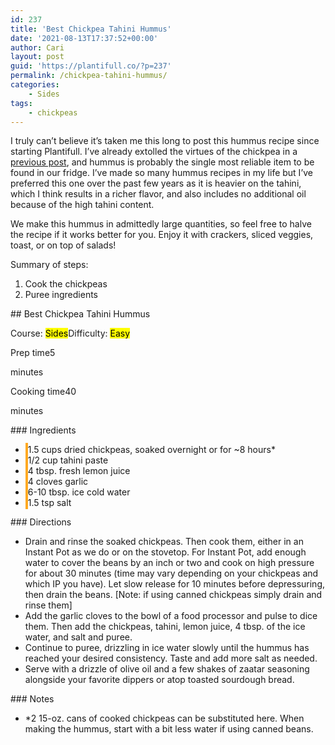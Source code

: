 ```yaml
---
id: 237
title: 'Best Chickpea Tahini Hummus'
date: '2021-08-13T17:37:52+00:00'
author: Cari
layout: post
guid: 'https://plantifull.co/?p=237'
permalink: /chickpea-tahini-hummus/
categories:
    - Sides
tags:
    - chickpeas
---
```


I truly can’t believe it’s taken me this long to post this hummus recipe since starting Plantifull. I’ve already extolled the virtues of the chickpea in a [previous post](https://plantifull.co/?p=123), and hummus is probably the single most reliable item to be found in our fridge. I’ve made so many hummus recipes in my life but I’ve preferred this one over the past few years as it is heavier on the tahini, which I think results in a richer flavor, and also includes no additional oil because of the high tahini content.

We make this hummus in admittedly large quantities, so feel free to halve the recipe if it works better for you. Enjoy it with crackers, sliced veggies, toast, or on top of salads!

Summary of steps:

1. Cook the chickpeas
2. Puree ingredients

<div class="wp-block-wpzoom-recipe-card-block-recipe-card header-content-align-left block-alignment-left recipe-card-noimage recipe-card-noimage is-style-newdesign" id="wpzoom-recipe-card"><div class="recipe-card-heading">## Best Chickpea Tahini Hummus

<span class="recipe-card-course">Course: <mark>Sides</mark></span><span class="recipe-card-difficulty">Difficulty: <mark>Easy</mark></span></div><div class="recipe-card-details"><div class="details-items"><div class="detail-item detail-item-1"><span class="detail-item-icon oldicon oldicon-clock" style="color: #FFA921;"></span><span class="detail-item-label">Prep time</span>5

<span class="detail-item-unit">minutes</span></div><div class="detail-item detail-item-2"><span class="detail-item-icon foodicons foodicons-cooking-food-in-a-hot-casserole" style="color: #FFA921;"></span><span class="detail-item-label">Cooking time</span>40

<span class="detail-item-unit">minutes</span></div></div></div><div class="recipe-card-ingredients">### Ingredients

- <span class="tick-circle" style="border: 2px solid #FFA921;"></span><span class="wpzoom-rcb-ingredient-name">1.5 cups dried chickpeas, soaked overnight or for ~8 hours\*</span>
- <span class="tick-circle" style="border: 2px solid #FFA921;"></span><span class="wpzoom-rcb-ingredient-name">1/2 cup tahini paste</span>
- <span class="tick-circle" style="border: 2px solid #FFA921;"></span><span class="wpzoom-rcb-ingredient-name">4 tbsp. fresh lemon juice</span>
- <span class="tick-circle" style="border: 2px solid #FFA921;"></span><span class="wpzoom-rcb-ingredient-name">4 cloves garlic</span>
- <span class="tick-circle" style="border: 2px solid #FFA921;"></span><span class="wpzoom-rcb-ingredient-name">6-10 tbsp. ice cold water</span>
- <span class="tick-circle" style="border: 2px solid #FFA921;"></span><span class="wpzoom-rcb-ingredient-name">1.5 tsp salt</span>

</div><div class="recipe-card-directions">### Directions

- Drain and rinse the soaked chickpeas. Then cook them, either in an Instant Pot as we do or on the stovetop. For Instant Pot, add enough water to cover the beans by an inch or two and cook on high pressure for about 30 minutes (time may vary depending on your chickpeas and which IP you have). Let slow release for 10 minutes before depressuring, then drain the beans. \[Note: if using canned chickpeas simply drain and rinse them\]
- Add the garlic cloves to the bowl of a food processor and pulse to dice them. Then add the chickpeas, tahini, lemon juice, 4 tbsp. of the ice water, and salt and puree.
- Continue to puree, drizzling in ice water slowly until the hummus has reached your desired consistency. Taste and add more salt as needed.
- Serve with a drizzle of olive oil and a few shakes of zaatar seasoning alongside your favorite dippers or atop toasted sourdough bread.

</div><div class="recipe-card-notes">### Notes

- \*2 15-oz. cans of cooked chickpeas can be substituted here. When making the hummus, start with a bit less water if using canned beans.

 </div><script type="application/ld+json">{"@context":"https:\/\/schema.org","@type":"Recipe","name":"Best Chickpea Tahini Hummus","image":"","description":"","keywords":["chickpeas"],"author":{"@type":"Person","name":"Cari"},"datePublished":"2021-08-13T17:37:52+00:00","prepTime":"PT5M","cookTime":"PT40M","totalTime":"PT45M","recipeCategory":["Sides"],"recipeCuisine":[],"recipeYield":"","nutrition":{"@type":"NutritionInformation"},"recipeIngredient":["1.5 cups dried chickpeas, soaked overnight or for ~8 hours*","1\/2 cup tahini paste","4 tbsp. fresh lemon juice","4 cloves garlic","6-10 tbsp. ice cold water","1.5 tsp salt"],"recipeInstructions":[{"@type":"HowToStep","name":"Drain and rinse the soaked chickpeas. Then cook them, either in an Instant Pot as we do or on the stovetop. For Instant Pot, add enough water to cover the beans by an inch or two and cook on high pressure for about 30 minutes (time may vary depending on your chickpeas and which IP you have). Let slow release for 10 minutes before depressuring, then drain the beans. [Note: if using canned chickpeas simply drain and rinse them]","text":"Drain and rinse the soaked chickpeas. Then cook them, either in an Instant Pot as we do or on the stovetop. For Instant Pot, add enough water to cover the beans by an inch or two and cook on high pressure for about 30 minutes (time may vary depending on your chickpeas and which IP you have). Let slow release for 10 minutes before depressuring, then drain the beans. [Note: if using canned chickpeas simply drain and rinse them]","url":"https:\/\/plantifull.co\/chickpea-tahini-hummus\/#wpzoom-rcb-direction-step-0","image":""},{"@type":"HowToStep","name":"Add the garlic cloves to the bowl of a food processor and pulse to dice them. Then add the chickpeas, tahini, lemon juice, 4 tbsp. of the ice water, and salt and puree.","text":"Add the garlic cloves to the bowl of a food processor and pulse to dice them. Then add the chickpeas, tahini, lemon juice, 4 tbsp. of the ice water, and salt and puree.","url":"https:\/\/plantifull.co\/chickpea-tahini-hummus\/#wpzoom-rcb-direction-step-430","image":""},{"@type":"HowToStep","name":"Continue to puree, drizzling in ice water slowly until the hummus has reached your desired consistency. Taste and add more salt as needed.","text":"Continue to puree, drizzling in ice water slowly until the hummus has reached your desired consistency. Taste and add more salt as needed.","url":"https:\/\/plantifull.co\/chickpea-tahini-hummus\/#wpzoom-rcb-direction-step-599","image":""},{"@type":"HowToStep","name":"Serve with a drizzle of olive oil and a few shakes of zaatar seasoning alongside your favorite dippers or atop toasted sourdough bread.","text":"Serve with a drizzle of olive oil and a few shakes of zaatar seasoning alongside your favorite dippers or atop toasted sourdough bread.","url":"https:\/\/plantifull.co\/chickpea-tahini-hummus\/#wpzoom-rcb-direction-step-738","image":""}]}</script></div>